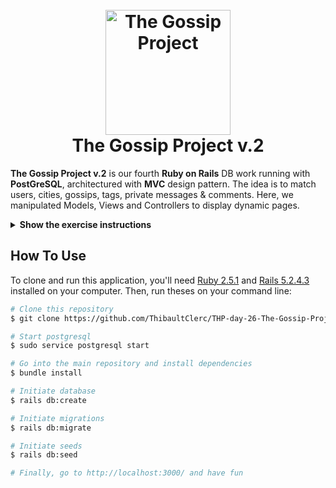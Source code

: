 <h1 align="center">
  <br>
  <a href="https://en.wikipedia.org/wiki/Gossip"><img src="https://images.vexels.com/media/users/3/157869/isolated/preview/13916a3fd62c9de9a2fdb623b38c0d1a-bare-teeth-open-mouth-icon-by-vexels.png" alt="The Gossip Project" width="200"></a>
  <br>
  The Gossip Project v.2
  <br>
</h1>

**The Gossip Project v.2** is our fourth **Ruby on Rails** DB work running with **PostGreSQL**, architectured with **MVC** design pattern. The idea is to match users, cities, gossips, tags, private messages & comments. Here, we manipulated Models, Views and Controllers to display dynamic pages.

<details><summary><b>Show the exercise instructions</b></summary>

* **One user** belongs to **one city**.
* **One city** can have **multiple users**.
* **One user** can write **multiple gossips**.
* **One gossip** can only belong to **one user**.
* **One gossip** can have **multiple tags**.
* **One gossip** can only be written by **one user**.
* **One PM** can only have **one sender** but **one or multiple receivers**.
* **One gossip** can have **multiple comments**.
* **One comment** can only belong to **one gossip**.
* **One user** can write **multiple comments**.
* **One comment** can only have **one user**.
* **One user** can put **multiple likes or comments**.

</details>

## How To Use

To clone and run this application, you'll need [Ruby 2.5.1](https://www.ruby-lang.org/en/news/2018/03/28/ruby-2-5-1-released/) and [Rails 5.2.4.3](https://rubygems.org/gems/rails/versions/5.2.4.3) installed on your computer. Then, run theses on your command line:

```bash
# Clone this repository
$ git clone https://github.com/ThibaultClerc/THP-day-26-The-Gossip-Project.git

# Start postgresql
$ sudo service postgresql start

# Go into the main repository and install dependencies
$ bundle install

# Initiate database
$ rails db:create

# Initiate migrations
$ rails db:migrate

# Initiate seeds
$ rails db:seed

# Finally, go to http://localhost:3000/ and have fun
```
